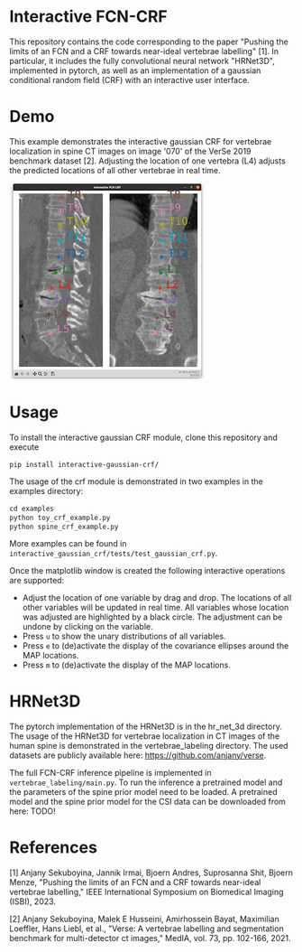 # Interactive FCN-CRF
This repository contains the code corresponding to the paper 
"Pushing the limits of an FCN and a CRF towards near-ideal vertebrae labelling" [1].
In particular, it includes the fully convolutional neural network "HRNet3D", implemented in pytorch, as 
well as an implementation of a gaussian conditional random field (CRF) with an interactive user interface.


# Demo

This example demonstrates the interactive gaussian CRF for vertebrae localization in spine CT images on image 
'070' of the VerSe 2019 benchmark dataset [2].
Adjusting the location of one vertebra (L4) adjusts the predicted locations of all other vertebrae in real time.

![demo](https://github.com/JannikIrmai/interactive-fcn-crf/blob/main/demo-video.gif)



# Usage

To install the interactive gaussian CRF module, clone this repository and execute

```
pip install interactive-gaussian-crf/
```

The usage of the crf module is demonstrated in two examples in the examples directory:
```
cd examples
python toy_crf_example.py
python spine_crf_example.py
```
More examples can be found in ``interactive_gaussian_crf/tests/test_gaussian_crf.py``.


Once the matplotlib window is created the following interactive operations are supported:

- Adjust the location of one variable by drag and drop. 
The locations of all other variables will be updated in real time. 
All variables whose location was adjusted are highlighted by a black circle.
The adjustment can be undone by clicking on the variable.
- Press ``u`` to show the unary distributions of all variables.
- Press ``e`` to (de)activate the display of the covariance ellipses around the MAP locations.
- Press ``m`` to (de)activate the display of the MAP locations.

# HRNet3D

The pytorch implementation of the HRNet3D is in the hr_net_3d directory.
The usage of the HRNet3D for vertebrae localization in CT images of the human spine is demonstrated in 
the vertebrae_labeling directory.
The used datasets are publicly available here: https://github.com/anjany/verse.

The full FCN-CRF inference pipeline is implemented in ``vertebrae_labeling/main.py``.
To run the inference a pretrained model and the parameters of the spine prior model need to be loaded.
A pretrained model and the spine prior model for the CSI data can be downloaded from here: TODO!


# References

[1] Anjany Sekuboyina, Jannik Irmai, Bjoern Andres, Suprosanna Shit, Bjoern Menze, 
"Pushing the limits of an FCN and a CRF towards near-ideal vertebrae labelling,"
IEEE International Symposium on Biomedical Imaging (ISBI), 2023.

[2] Anjany Sekuboyina, Malek E Husseini, Amirhossein Bayat, Maximilian Loeffler, Hans Liebl, et al., 
"Verse: A vertebrae labelling and segmentation benchmark for multi-detector ct images," 
MedIA, vol. 73, pp. 102-166, 2021.
